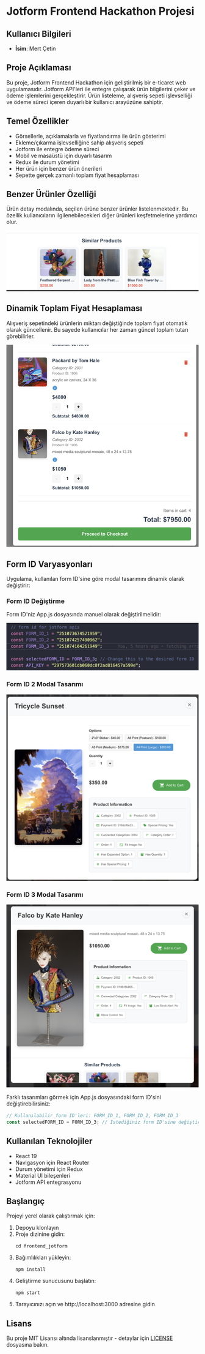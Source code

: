 # Jotform Frontend Hackathon Projesi

## Kullanıcı Bilgileri

-   **İsim**: Mert Çetin

## Proje Açıklaması

Bu proje, Jotform Frontend Hackathon için geliştirilmiş bir e-ticaret web uygulamasıdır. Jotform API'leri ile entegre çalışarak ürün bilgilerini çeker ve ödeme işlemlerini gerçekleştirir. Ürün listeleme, alışveriş sepeti işlevselliği ve ödeme süreci içeren duyarlı bir kullanıcı arayüzüne sahiptir.

## Temel Özellikler

-   Görsellerle, açıklamalarla ve fiyatlandırma ile ürün gösterimi
-   Ekleme/çıkarma işlevselliğine sahip alışveriş sepeti
-   Jotform ile entegre ödeme süreci
-   Mobil ve masaüstü için duyarlı tasarım
-   Redux ile durum yönetimi
-   Her ürün için benzer ürün önerileri
-   Sepette gerçek zamanlı toplam fiyat hesaplaması

## Benzer Ürünler Özelliği

Ürün detay modalında, seçilen ürüne benzer ürünler listelenmektedir. Bu özellik kullanıcıların ilgilenebilecekleri diğer ürünleri keşfetmelerine yardımcı olur.

![Benzer Ürünler](screenshots/similar_products.png)

## Dinamik Toplam Fiyat Hesaplaması

Alışveriş sepetindeki ürünlerin miktarı değiştiğinde toplam fiyat otomatik olarak güncellenir. Bu sayede kullanıcılar her zaman güncel toplam tutarı görebilirler.

![Toplam Fiyat Hesaplaması](screenshots/total_price.png)

## Form ID Varyasyonları

Uygulama, kullanılan form ID'sine göre modal tasarımını dinamik olarak değiştirir:

### Form ID Değiştirme

Form ID'niz App.js dosyasında manuel olarak değiştirilmelidir:

![Form ID Değiştirme](screenshots/to_change_form_id.png)

### Form ID 2 Modal Tasarımı

![Form ID 2 Modal Tasarımı](screenshots/form_id_2_modal.png)

### Form ID 3 Modal Tasarımı

![Form ID 3 Modal Tasarımı](screenshots/form_id_3_modal.png)

Farklı tasarımları görmek için App.js dosyasındaki form ID'sini değiştirebilirsiniz:

```javascript
// Kullanılabilir form ID'leri: FORM_ID_1, FORM_ID_2, FORM_ID_3
const selectedFORM_ID = FORM_ID_3; // İstediğiniz form ID'sine değiştirin
```

## Kullanılan Teknolojiler

-   React 19
-   Navigasyon için React Router
-   Durum yönetimi için Redux
-   Material UI bileşenleri
-   Jotform API entegrasyonu

## Başlangıç

Projeyi yerel olarak çalıştırmak için:

1. Depoyu klonlayın
2. Proje dizinine gidin:
    ```
    cd frontend_jotform
    ```
3. Bağımlılıkları yükleyin:
    ```
    npm install
    ```
4. Geliştirme sunucusunu başlatın:
    ```
    npm start
    ```
5. Tarayıcınızı açın ve http://localhost:3000 adresine gidin

## Lisans

Bu proje MIT Lisansı altında lisanslanmıştır - detaylar için [LICENSE](LICENSE) dosyasına bakın.
